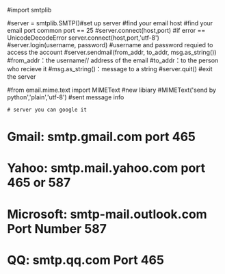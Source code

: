 #import smtplib

#server = smtplib.SMTP()#set up server
    #find your email host
    #find your email port  common port == 25
#server.connect(host,port)
    #if error == UnicodeDecodeError server.connect(host,port,'utf-8')
#server.login(username, password)
    #username and password requied to access the account
#server.sendmail(from_addr, to_addr, msg.as_string()) 
    #from_addr：the username// address of the email
    #to_addr：to the person who recieve it 
    #msg.as_string()：message to a string 
#server.quit()
    #exit the server 

#from email.mime.text import MIMEText
    #new libiary
#MIMEText('send by python','plain','utf-8')
    #sent message info 
    
    # server you can google it 
# Gmail:        smtp.gmail.com         port 465
# Yahoo:        smtp.mail.yahoo.com    port 465 or 587
# Microsoft:    smtp-mail.outlook.com  Port Number 587
# QQ:           smtp.qq.com            Port 465    
